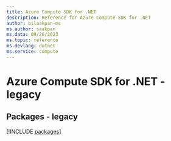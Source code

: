 ```yaml
---
title: Azure Compute SDK for .NET
description: Reference for Azure Compute SDK for .NET
author: bilaakpan-ms
ms.author: saakpan
ms.data: 09/26/2023
ms.topic: reference
ms.devlang: dotnet
ms.service: compute
---
```

# Azure Compute SDK for .NET - legacy
## Packages - legacy
[!INCLUDE [packages](compute-index.md)]